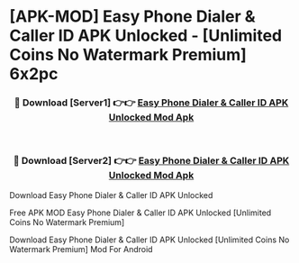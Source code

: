 # [APK-MOD] Easy Phone  Dialer & Caller ID APK Unlocked - [Unlimited Coins No Watermark Premium] 6x2pc



<div align="center">
<h3>🔴 Download [Server1] 👉👉 <a href="https://momento.my/?title=Easy_Phone__Dialer_&_Caller_ID_APK_Unlocked">Easy Phone  Dialer & Caller ID APK Unlocked Mod Apk</a></h3><br>

<h3>🔴 Download [Server2] 👉👉 <a href="https://momento.my/?title=Easy_Phone__Dialer_&_Caller_ID_APK_Unlocked">Easy Phone  Dialer & Caller ID APK Unlocked Mod Apk</a></h3>
</div>



Download Easy Phone  Dialer & Caller ID APK Unlocked 

Free APK MOD Easy Phone  Dialer & Caller ID APK Unlocked [Unlimited Coins No Watermark Premium]

Download Easy Phone  Dialer & Caller ID APK Unlocked [Unlimited Coins No Watermark Premium] Mod For Android

